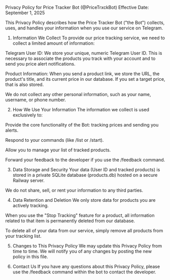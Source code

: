 Privacy Policy for Price Tracker Bot (@PriceTrxckBot)
Effective Date: September 1, 2025

This Privacy Policy describes how the Price Tracker Bot ("the Bot") collects, uses, and handles your information when you use our service on Telegram.

1. Information We Collect
To provide our price tracking service, we need to collect a limited amount of information:

Telegram User ID: We store your unique, numeric Telegram User ID. This is necessary to associate the products you track with your account and to send you price alert notifications.

Product Information: When you send a product link, we store the URL, the product's title, and its current price in our database. If you set a target price, that is also stored.

We do not collect any other personal information, such as your name, username, or phone number.

2. How We Use Your Information
The information we collect is used exclusively to:

Provide the core functionality of the Bot: tracking prices and sending you alerts.

Respond to your commands (like /list or /start).

Allow you to manage your list of tracked products.

Forward your feedback to the developer if you use the /feedback command.

3. Data Storage and Security
Your data (User ID and tracked products) is stored in a private SQLite database (products.db) hosted on a secure Railway server.

We do not share, sell, or rent your information to any third parties.

4. Data Retention and Deletion
We only store data for products you are actively tracking.

When you use the "Stop Tracking" feature for a product, all information related to that item is permanently deleted from our database.

To delete all of your data from our service, simply remove all products from your tracking list.

5. Changes to This Privacy Policy
We may update this Privacy Policy from time to time. We will notify you of any changes by posting the new policy in this file.

6. Contact Us
If you have any questions about this Privacy Policy, please use the /feedback command within the bot to contact the developer.
